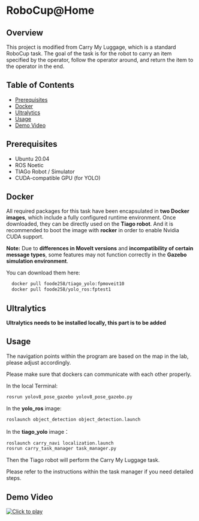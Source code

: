 # RoboCup@Home

## Overview
This project is modified from Carry My Luggage, which is a standard RoboCup task. The goal of the task is for the robot to carry an item specified by the operator, follow the operator around, and return the item to the operator in the end. 


## Table of Contents
- [Prerequisites](#prerequisites)
- [Docker](#docker)
- [Ultralytics](#ultralytics)
- [Usage](#usage)
- [Demo Video](#demo-video)


## Prerequisites
- Ubuntu 20.04
- ROS Noetic
- TIAGo Robot / Simulator
- CUDA-compatible GPU (for YOLO)

## Docker
All required packages for this task have been encapsulated in **two Docker images**, which include a fully configured runtime environment. Once downloaded, they can be directly used on the **Tiago robot**. And it is recommended to boot the image with **rocker** in order to enable Nvidia CUDA support.

**Note:** Due to **differences in MoveIt versions** and **incompatibility of certain message types**, some features may not function correctly in the **Gazebo simulation environment**.  

You can download them here:  
```bash
  docker pull foode258/tiago_yolo:fpmoveit10
  docker pull foode258/yolo_ros:fptest1
```

## Ultralytics
**Ultralytics needs to be installed locally, this part is to be added**



## Usage
The navigation points within the program are based on the map in the lab, please adjust accordingly.

Please make sure that dockers can communicate with each other properly.


In the local Terminal:
```bash
rosrun yolov8_pose_gazebo yolov8_pose_gazebo.py
```

In the **yolo_ros** image:
```bash
roslaunch object_detection object_detection.launch
```
In the **tiago_yolo** image：
```bash
roslaunch carry_navi localization.launch
rosrun carry_task_manager task_manager.py
```
Then the Tiago robot will perform the Carry My Luggage task. 

Please refer to the instructions within the task manager if you need detailed steps.

## Demo Video
[![Click to play](https://img.youtube.com/vi/OzqW0VTr4R4/0.jpg)](https://youtu.be/OzqW0VTr4R4)





